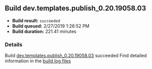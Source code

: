 ## Build dev.templates.publish_0.20.19058.03
- **Build result:** `succeeded`
- **Build queued:** 2/27/2019 1:26:52 PM
- **Build duration:** 221.41 minutes
### Details
Build [dev.templates.publish_0.20.19058.03](https://winappstudio.visualstudio.com/web/build.aspx?pcguid=a4ef43be-68ce-4195-a619-079b4d9834c2&builduri=vstfs%3a%2f%2f%2fBuild%2fBuild%2f27153) succeeded
Find detailed information in the [build log files](https://uwpctdiags.blob.core.windows.net/buildlogs/dev.templates.publish_0.20.19058.03_logs.zip)
